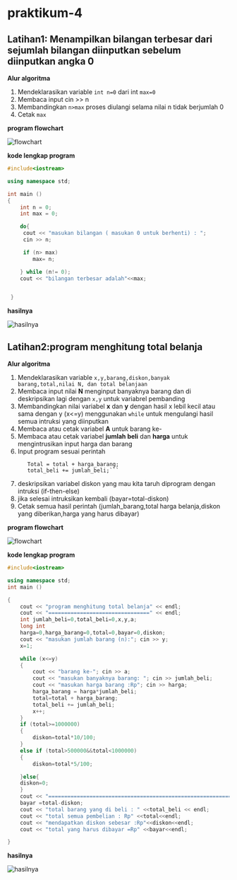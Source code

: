 # praktikum-4


## Latihan1: Menampilkan bilangan terbesar dari sejumlah bilangan diinputkan sebelum diinputkan angka 0

**Alur algoritma**
1. Mendeklarasikan variable `int n=0` dari int `max=0`
2. Membaca input cin >> n
3. Membandingkan `n>max` proses diulangi selama nilai n tidak berjumlah 0
4. Cetak `max`

**program flowchart**

![flowchart](https://github.com/iisamelia/praktikum-4/blob/master/flowchart1.png)

**kode lengkap program**
```C++
#include<iostream>

using namespace std;

int main ()
{
    int n = 0;
    int max = 0;

    do{
     cout << "masukan bilangan ( masukan 0 untuk berhenti) : ";
     cin >> n;

     if (n> max)
        max= n;

    } while (n!= 0);
    cout << "bilangan terbesar adalah"<<max;


 }
```

**hasilnya**

![hasilnya](https://github.com/iisamelia/praktikum-4/blob/master/hasil1.PNG)


## Latihan2:program menghitung total belanja

**Alur algoritma**
1. Mendeklarasikan variable `x,y,barang,diskon,banyak barang,total,nilai N, dan total belanjaan`
2. Membaca input nilai **N** menginput banyaknya barang dan di deskripsikan lagi dengan `x,y` untuk variabrel pembanding
3. Membandingkan nilai variabel **x** dan **y** dengan hasil x lebil kecil atau sama dengan y (x<=y) menggunakan `while` untuk mengulangi hasil semua intruksi yang diinputkan
4. Membaca atau cetak variabel **A** untuk barang ke-
5. Membaca atau cetak variabel **jumlah beli** dan **harga** untuk mengintrusikan input harga dan barang
6. Input program sesuai perintah
	```harga_barang = harga*jumlah_beli;
	   Total = total + harga_barang;
	   total_beli += jumlah_beli;```
7. deskripsikan variabel diskon yang mau kita taruh diprogram dengan intruksi (if-then-else)
8. jika selesai intruksikan kembali (bayar=total-diskon)
9. Cetak semua hasil perintah (jumlah_barang,total harga belanja,diskon yang diberikan,harga yang harus dibayar)


**program flowchart**

![flowchart](https://github.com/iisamelia/praktikum-4/blob/master/flowchart2.png)

**kode lengkap program**
```C++
#include<iostream>

using namespace std;
int main ()

{
    cout << "program menghitung total belanja" << endl;
    cout << "================================" << endl;
    int jumlah_beli=0,total_beli=0,x,y,a;
    long int
    harga=0,harga_barang=0,total=0,bayar=0,diskon;
    cout << "masukan jumlah barang (n):"; cin >> y;
    x=1;

    while (x<=y)
    {
        cout << "barang ke-"; cin >> a;
        cout << "masukan banyaknya barang: "; cin >> jumlah_beli;
        cout << "masukan harga barang :Rp"; cin >> harga;
        harga_barang = harga*jumlah_beli;
        total=total + harga_barang;
        total_beli += jumlah_beli;
        x++;
    }
    if (total>=1000000)
    {
        diskon=total*10/100;
    }
    else if (total>500000&&total<1000000)
    {
        diskon=total*5/100;

    }else{
    diskon=0;
    }
    cout << "============================================================" <<endl;
    bayar =total-diskon;
    cout << "total barang yang di beli : " <<total_beli << endl;
    cout << "total semua pembelian : Rp" <<total<<endl;
    cout << "mendapatkan diskon sebesar :Rp"<<diskon<<endl;
    cout << "total yang harus dibayar =Rp" <<bayar<<endl;

}
```

**hasilnya**

![hasilnya](https://github.com/iisamelia/praktikum-4/blob/master/hasil2.PNG)
